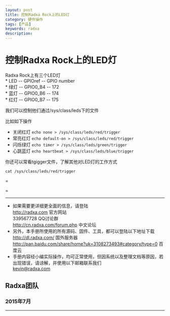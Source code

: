 ```yaml
---
layout: post
title: 控制Radxa Rock上的LED灯  
category: 硬件操作
tags: [产品]
keywords: radxa
description: 
---
```


# 控制Radxa Rock上的LED灯  

Radxa Rock上有三个LED灯  
	* LED   --   GPIOref  --  GPIO number  
	* 绿灯  --  GPIO0_B4  --  172  
	* 蓝灯  --  GPIO0_B6  --  174  
	* 红灯  --  GPIO0_B7  --  175  

我们可以控制他们通过/sys/class/leds下的文件  

比如如下操作  
* 关闭红灯 `echo none > /sys/class/leds/red/trigger`   
* 常亮红灯 `echo default-on > /sys/class/leds/red/trigger`  
* 闪烁绿灯 `echo timer > /sys/class/leds/green/trigger`  
* 心跳蓝灯 `echo heartbeat > /sys/class/leds/blue/trigger`  

你还可以常看tgigger文件，了解其他对LED灯的工作方式  

`cat /sys/class/leds/red/trigger`  


=

=

--------------------------------------------------------------------
* 如果需要更详细更全面的信息，请登陆  
	http://radxa.com  						官方网站  
	339567728         						QQ讨论群  
	http://cn.radxa.com/forum.php					中文论坛  
* 另外，本手册所使用的所有源码、固件、工具，都可以登陆以下地址下载  
	http://dl.radxa.com/                             	      国外服务器  
	http://pan.baidu.com/share/home?uk=3108273493#category/type=0    百度云  
* 手册内容经小编实际操作，均可正常使用，但因系统以及整理文档等原因，若出现错误，请谅解，并使用以下邮箱联系我们  
	kevin@radxa.com  

## Radxa团队  

### 2015年7月  
--------------------------------------------------------------------

